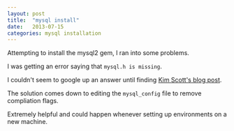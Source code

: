 ```yaml
---
layout: post
title:  "mysql install"
date:   2013-07-15
categories: mysql installation 
---
```


Attempting to install the mysql2 gem, I ran into some problems.

I was getting an error saying that `mysql.h is missing`.

I couldn't seem to google up an answer until finding [Kim Scott's blog
post][blog-link].

The solution comes down to editing the `mysql_config` file to remove
compliation flags.

Extremely helpful and could happen whenever setting up
environments on a new machine.

[blog-link]: http://www.randomactsofsentience.com/2013/05/gem-install-mysql2-missing-mysqlh-on-os.html
